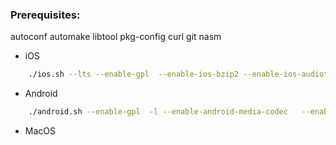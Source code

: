 ### Prerequisites:
autoconf automake libtool pkg-config curl git nasm


* iOS

```bash
    ./ios.sh --lts --enable-gpl  --enable-ios-bzip2 --enable-ios-audiotoolbox --enable-ios-avfoundation --enable-ios-videotoolbox --enable-ios-zlib --enable-ios-libiconv --enable-libvidstab --enable-x264 --enable-x265 --enable-xvidcore   --xcframework --disable-arm64-mac-catalyst  --disable-x86-64-mac-catalyst
```


* Android

```bash
    ./android.sh --enable-gpl  -l --enable-android-media-codec   --enable-android-zlib --enable-libvidstab  --enable-x264  --enable-x265 --enable-xvidcore
```

* MacOS

```bash
```